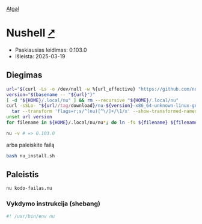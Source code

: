 [Atgal](./readme.md)

# Nushell [&#x2B67;](https://www.nushell.sh/)

* Paskiausias leidimas: 0.103.0
* Išleista: 2025-03-19

## Diegimas

```bash
url="$(curl -Ls -o /dev/null -w %{url_effective} "https://github.com/nushell/nushell/releases/latest")"
version="$(basename -- "${url}")"
[ -d "${HOME}/.local/nu" ] && rm --recursive "${HOME}/.local/nu"
curl -sSLo- "${url//tag/download}/nu-${version}-x86_64-unknown-linux-gnu.tar.gz" |\
  tar --transform 'flags=r;s/^(nu)[^\/]+/\1/x' --show-transformed-names -xzvC "${HOME}/.local"
unset url version
for filename in ${HOME}/.local/nu/nu*; do ln -fs ${filename} ${filename//nu\//bin/}; done

nu -v # => 0.103.0
```

arba paleiskite failą

```bash
bash nu_install.sh
```

## Paleistis

```bash
nu kodo-failas.nu
```

### Vykdymo instrukcija (shebang)

```bash
#! /usr/bin/env nu
```
